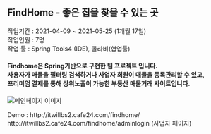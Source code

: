 <h2>FindHome - 좋은 집을 찾을 수 있는 곳</h2>
<p>작업기간 : 2021-04-09 ~ 2021-05-25 (1개월 17일)<br>
작업인원 : 7명<br>
작업 툴 : Spring Tools4 (IDE), 콜라비(협업툴)<br></p>
<p><h4>Findhome은 Spring기반으로 구현한 팀 프로젝트 입니다. <br>
사용자가 매물을 필터링 검색하거나 사업자 회원이 매물을 등록관리할 수 있고,<br> 프리미엄 결제를 통해 상위노출이 가능한 부동산 매물거래 사이트입니다.</h4>
<img src="https://github.com/imrutel/findhome/blob/master/%EC%A0%9C%EB%AA%A9%20%EC%97%86%EC%9D%8C.png?raw=true" alt="메인페이지 이미지"/>
</p>
<p>
Demo : 
http://itwillbs2.cafe24.com/findhome/<br>
http://itwillbs2.cafe24.com/findhome/adminlogin (사업자 페이지)</p>
